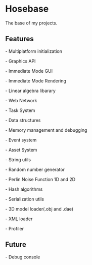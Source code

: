 # Hosebase
The base of my projects. 
<h2>Features</h2>
<p>- Multiplatform initialization</p>
<p>- Graphics API</p>
<p>- Immediate Mode GUI</p>
<p>- Immediate Mode Rendering</p>
<p>- Linear algebra libarary</p>
<p>- Web Network</p>
<p>- Task System</p>
<p>- Data structures</p>
<p>- Memory management and debugging</p>
<p>- Event system</p>
<p>- Asset System</p>
<p>- String utils</p>
<p>- Random number generator</p>
<p>- Perlin Noise Function 1D and 2D</p>
<p>- Hash algorithms</p>
<p>- Serialization utils</p>
<p>- 3D model loader(.obj and .dae)</p>
<p>- XML loader</p>
<p>- Profiler</p>

<h2>Future</h2>
<p>- Debug console</p>

